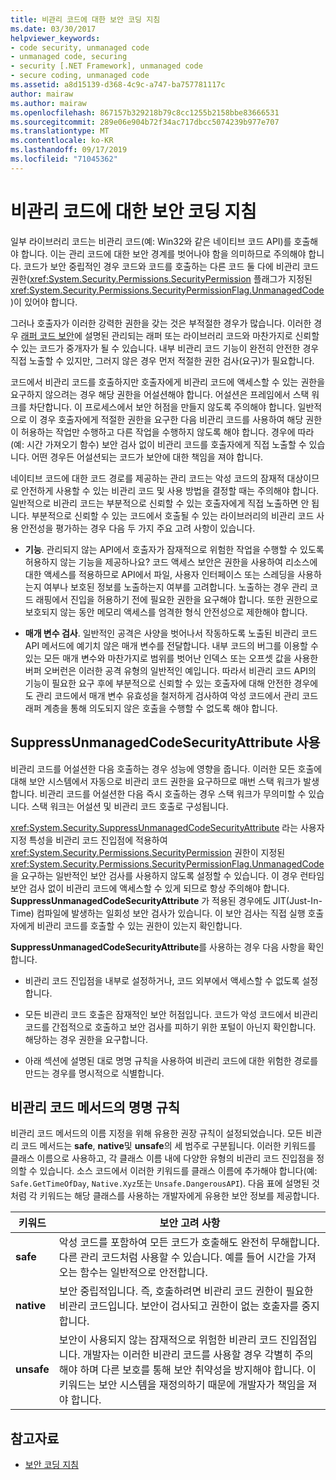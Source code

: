 ```yaml
---
title: 비관리 코드에 대한 보안 코딩 지침
ms.date: 03/30/2017
helpviewer_keywords:
- code security, unmanaged code
- unmanaged code, securing
- security [.NET Framework], unmanaged code
- secure coding, unmanaged code
ms.assetid: a8d15139-d368-4c9c-a747-ba757781117c
author: mairaw
ms.author: mairaw
ms.openlocfilehash: 867157b329218b79c8cc1255b2158bbe83666531
ms.sourcegitcommit: 289e06e904b72f34ac717dbcc5074239b977e707
ms.translationtype: MT
ms.contentlocale: ko-KR
ms.lasthandoff: 09/17/2019
ms.locfileid: "71045362"
---
```

# <a name="secure-coding-guidelines-for-unmanaged-code"></a>비관리 코드에 대한 보안 코딩 지침
일부 라이브러리 코드는 비관리 코드(예: Win32와 같은 네이티브 코드 API)를 호출해야 합니다. 이는 관리 코드에 대한 보안 경계를 벗어나야 함을 의미하므로 주의해야 합니다. 코드가 보안 중립적인 경우 코드와 코드를 호출하는 다른 코드 둘 다에 비관리 코드 권한(<xref:System.Security.Permissions.SecurityPermission> 플래그가 지정된 <xref:System.Security.Permissions.SecurityPermissionFlag.UnmanagedCode> )이 있어야 합니다.  
  
 그러나 호출자가 이러한 강력한 권한을 갖는 것은 부적절한 경우가 많습니다. 이러한 경우 [래퍼 코드 보안](../misc/securing-wrapper-code.md)에 설명된 관리되는 래퍼 또는 라이브러리 코드와 마찬가지로 신뢰할 수 있는 코드가 중개자가 될 수 있습니다. 내부 비관리 코드 기능이 완전히 안전한 경우 직접 노출할 수 있지만, 그러지 않은 경우 먼저 적절한 권한 검사(요구)가 필요합니다.  
  
 코드에서 비관리 코드를 호출하지만 호출자에게 비관리 코드에 액세스할 수 있는 권한을 요구하지 않으려는 경우 해당 권한을 어설션해야 합니다. 어설션은 프레임에서 스택 워크를 차단합니다. 이 프로세스에서 보안 허점을 만들지 않도록 주의해야 합니다. 일반적으로 이 경우 호출자에게 적절한 권한을 요구한 다음 비관리 코드를 사용하여 해당 권한이 허용하는 작업만 수행하고 다른 작업을 수행하지 않도록 해야 합니다. 경우에 따라(예: 시간 가져오기 함수) 보안 검사 없이 비관리 코드를 호출자에게 직접 노출할 수 있습니다. 어떤 경우든 어설션되는 코드가 보안에 대한 책임을 져야 합니다.  
  
 네이티브 코드에 대한 코드 경로를 제공하는 관리 코드는 악성 코드의 잠재적 대상이므로 안전하게 사용할 수 있는 비관리 코드 및 사용 방법을 결정할 때는 주의해야 합니다. 일반적으로 비관리 코드는 부분적으로 신뢰할 수 있는 호출자에게 직접 노출하면 안 됩니다. 부분적으로 신뢰할 수 있는 코드에서 호출될 수 있는 라이브러리의 비관리 코드 사용 안전성을 평가하는 경우 다음 두 가지 주요 고려 사항이 있습니다.  
  
- **기능**. 관리되지 않는 API에서 호출자가 잠재적으로 위험한 작업을 수행할 수 있도록 허용하지 않는 기능을 제공하나요? 코드 액세스 보안은 권한을 사용하여 리소스에 대한 액세스를 적용하므로 API에서 파일, 사용자 인터페이스 또는 스레딩을 사용하는지 여부나 보호된 정보를 노출하는지 여부를 고려합니다. 노출하는 경우 관리 코드 래핑에서 진입을 허용하기 전에 필요한 권한을 요구해야 합니다. 또한 권한으로 보호되지 않는 동안 메모리 액세스를 엄격한 형식 안전성으로 제한해야 합니다.  
  
- **매개 변수 검사**. 일반적인 공격은 사양을 벗어나서 작동하도록 노출된 비관리 코드 API 메서드에 예기치 않은 매개 변수를 전달합니다. 내부 코드의 버그를 이용할 수 있는 모든 매개 변수와 마찬가지로 범위를 벗어난 인덱스 또는 오프셋 값을 사용한 버퍼 오버런은 이러한 공격 유형의 일반적인 예입니다. 따라서 비관리 코드 API의 기능이 필요한 요구 후에 부분적으로 신뢰할 수 있는 호출자에 대해 안전한 경우에도 관리 코드에서 매개 변수 유효성을 철저하게 검사하여 악성 코드에서 관리 코드 래퍼 계층을 통해 의도되지 않은 호출을 수행할 수 없도록 해야 합니다.  
  
## <a name="using-suppressunmanagedcodesecurityattribute"></a>SuppressUnmanagedCodeSecurityAttribute 사용  
 비관리 코드를 어설션한 다음 호출하는 경우 성능에 영향을 줍니다. 이러한 모든 호출에 대해 보안 시스템에서 자동으로 비관리 코드 권한을 요구하므로 매번 스택 워크가 발생합니다. 비관리 코드를 어설션한 다음 즉시 호출하는 경우 스택 워크가 무의미할 수 있습니다. 스택 워크는 어설션 및 비관리 코드 호출로 구성됩니다.  
  
 <xref:System.Security.SuppressUnmanagedCodeSecurityAttribute> 라는 사용자 지정 특성을 비관리 코드 진입점에 적용하여 <xref:System.Security.Permissions.SecurityPermission> 권한이 지정된 <xref:System.Security.Permissions.SecurityPermissionFlag.UnmanagedCode> 을 요구하는 일반적인 보안 검사를 사용하지 않도록 설정할 수 있습니다. 이 경우 런타임 보안 검사 없이 비관리 코드에 액세스할 수 있게 되므로 항상 주의해야 합니다. **SuppressUnmanagedCodeSecurityAttribute** 가 적용된 경우에도 JIT(Just-In-Time) 컴파일에 발생하는 일회성 보안 검사가 있습니다. 이 보안 검사는 직접 실행 호출자에게 비관리 코드를 호출할 수 있는 권한이 있는지 확인합니다.  
  
 **SuppressUnmanagedCodeSecurityAttribute**를 사용하는 경우 다음 사항을 확인합니다.  
  
- 비관리 코드 진입점을 내부로 설정하거나, 코드 외부에서 액세스할 수 없도록 설정합니다.  
  
- 모든 비관리 코드 호출은 잠재적인 보안 허점입니다. 코드가 악성 코드에서 비관리 코드를 간접적으로 호출하고 보안 검사를 피하기 위한 포털이 아닌지 확인합니다. 해당하는 경우 권한을 요구합니다.  
  
- 아래 섹션에 설명된 대로 명명 규칙을 사용하여 비관리 코드에 대한 위험한 경로를 만드는 경우를 명시적으로 식별합니다.  
  
## <a name="naming-convention-for-unmanaged-code-methods"></a>비관리 코드 메서드의 명명 규칙  
 비관리 코드 메서드의 이름 지정을 위해 유용한 권장 규칙이 설정되었습니다. 모든 비관리 코드 메서드는 **safe**, **native**및 **unsafe**의 세 범주로 구분됩니다. 이러한 키워드를 클래스 이름으로 사용하고, 각 클래스 이름 내에 다양한 유형의 비관리 코드 진입점을 정의할 수 있습니다. 소스 코드에서 이러한 키워드를 클래스 이름에 추가해야 합니다(예: `Safe.GetTimeOfDay`, `Native.Xyz`또는 `Unsafe.DangerousAPI`). 다음 표에 설명된 것처럼 각 키워드는 해당 클래스를 사용하는 개발자에게 유용한 보안 정보를 제공합니다.  
  
|키워드|보안 고려 사항|  
|-------------|-----------------------------|  
|**safe**|악성 코드를 포함하여 모든 코드가 호출해도 완전히 무해합니다. 다른 관리 코드처럼 사용할 수 있습니다. 예를 들어 시간을 가져오는 함수는 일반적으로 안전합니다.|  
|**native**|보안 중립적입니다. 즉, 호출하려면 비관리 코드 권한이 필요한 비관리 코드입니다. 보안이 검사되고 권한이 없는 호출자를 중지합니다.|  
|**unsafe**|보안이 사용되지 않는 잠재적으로 위험한 비관리 코드 진입점입니다. 개발자는 이러한 비관리 코드를 사용할 경우 각별히 주의해야 하며 다른 보호를 통해 보안 취약성을 방지해야 합니다. 이 키워드는 보안 시스템을 재정의하기 때문에 개발자가 책임을 져야 합니다.|  
  
## <a name="see-also"></a>참고자료

- [보안 코딩 지침](../../standard/security/secure-coding-guidelines.md)
